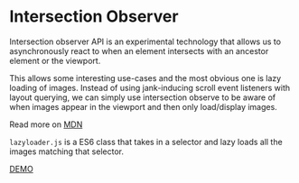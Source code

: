 # Intersection Observer

Intersection observer API is an experimental technology that allows us to asynchronously react to when an element intersects with an ancestor element or the viewport. 
  
This allows some interesting use-cases and the most obvious one is lazy loading of images. Instead of using jank-inducing scroll event listeners with layout querying, we can simply use intersection observe to be aware of when images appear in the viewport and then only load/display images.

Read more on [MDN](https://developer.mozilla.org/en-US/docs/Web/API/Intersection_Observer_API)
 
`lazyloader.js` is a ES6 class that takes in a selector and lazy loads all the images matching that selector.

[DEMO](https://cdn.rawgit.com/prashantpalikhe/intersection-observer-lazy-loading/c7becb02/index.html)
